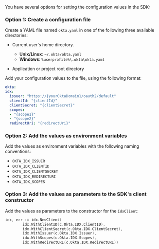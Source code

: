 You have several options for setting the configuration values in the SDK:

### Option 1: Create a configuration file

Create a YAML file named `okta.yaml` in one of the following three available directories:

* Current user's home directory.
  * **Unix/Linux**:    `~/.okta/okta.yaml`
  * **Windows**:       `%userprofile%\.okta\okta.yaml`

* Application or project root directory

Add your configuration values to the file, using the following format:

```yaml
okta:
idx:
  issuer: "https://{yourOktaDomain}/oauth2/default"
  clientId: "{clientId}"
  clientSecret: "{clientSecret}"
  scopes:
  - "{scope1}"
  - "{scope2}"
  redirectUri: "{redirectUri}"
```

### Option 2: Add the values as environment variables

Add the values as environment variables with the following naming conventions:

* `OKTA_IDX_ISSUER`
* `OKTA_IDX_CLIENTID`
* `OKTA_IDX_CLIENTSECRET`
* `OKTA_IDX_REDIRECTURI`
* `OKTA_IDX_SCOPES`

### Option 3: Add the values as parameters to the SDK's client constructor

Add the values as parameters to the constructor for the `IdxClient`:

```go
idx, err := idx.NewClient(
        idx.WithClientID(c.Okta.IDX.ClientID),
        idx.WithClientSecret(c.Okta.IDX.ClientSecret),
        idx.WithIssuer(c.Okta.IDX.Issuer),
        idx.WithScopes(c.Okta.IDX.Scopes),
        idx.WithRedirectURI(c.Okta.IDX.RedirectURI))
```
